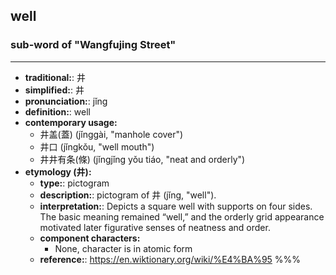 ## well
### sub-word of "Wangfujing Street"
---
- **traditional:**: 井
- **simplified:**: 井
- **pronunciation:**: jǐng
- **definition:**: well
- **contemporary usage:**
  - 井盖(蓋) (jǐnggài, "manhole cover")
  - 井口 (jǐngkǒu, "well mouth")
  - 井井有条(條) (jǐngjǐng yǒu tiáo, "neat and orderly")
- **etymology (井):**
  - **type:**: pictogram
  - **description:**: pictogram of 井 (jǐng, "well").
  - **interpretation:**: Depicts a square well with supports on four sides. The basic meaning remained “well,” and the orderly grid appearance motivated later figurative senses of neatness and order.
  - **component characters:**
    - None, character is in atomic form
  - **reference:**: https://en.wiktionary.org/wiki/%E4%BA%95
%%%
